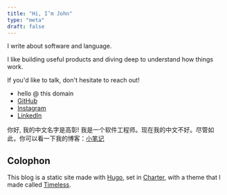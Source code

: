 ```yaml
---
title: "Hi, I’m John"
type: "meta"
draft: false
---
```


I write about software and language.

I like building useful products and diving deep to understand how things work.

If you'd like to talk, don't hesitate to reach out!

- hello @ this domain
- [GitHub](https://github.com/johnjago)
- [Instagram](https://www.instagram.com/johncjago/)
- [LinkedIn](https://www.linkedin.com/in/johnjago/)

你好, 我的中文名字是高彰! 我是一个软件工程师。现在我的中文不好。尽管如此，你可以看一下我的博客：[小笔记](https://xiaobiji.co)

## Colophon

This blog is a static site made with [Hugo](https://gohugo.io/), set in
[Charter](https://practicaltypography.com/charter.html), with a theme that I made called [Timeless](https://github.com/johnjago/timeless).
